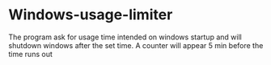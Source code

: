 # Windows-usage-limiter
The program ask for usage time intended on windows startup and will shutdown windows after the set time. A counter will appear 5 min before the time runs out
